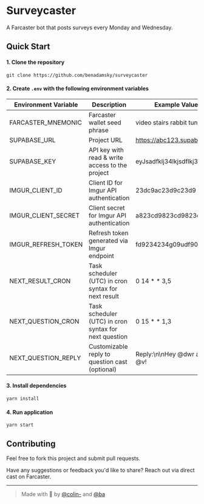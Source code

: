 # Surveycaster

A Farcaster bot that posts surveys every Monday and Wednesday.

## Quick Start

#### 1. Clone the repository

```commandline
git clone https://github.com/benadamsky/surveycaster
```

#### 2. Create `.env` with the following environment variables

| Environment Variable | Description                                           | Example Value               |
| -------------------- | ----------------------------------------------------- | --------------------------- |
| FARCASTER_MNEMONIC   | Farcaster wallet seed phrase                          | video stairs rabbit tuna... |
| SUPABASE_URL         | Project URL                                           | https://abc123.supabase.co  |
| SUPABASE_KEY         | API key with read & write access to the project       | eyJsadfklj34lkjsdflkj324    |
| IMGUR_CLIENT_ID      | Client ID for Imgur API authentication                | 23dc9ac23d9c23d9            |
| IMGUR_CLIENT_SECRET  | Client secret for Imgur API authentication            | a823cd9823cd9823cd          |
| IMGUR_REFRESH_TOKEN  | Refresh token generated via Imgur endpoint            | fd9234234g09udf9023         |
| NEXT_RESULT_CRON     | Task scheduler (UTC) in cron syntax for next result   | 0 14 * * 3,5                |
| NEXT_QUESTION_CRON   | Task scheduler (UTC) in cron syntax for next question | 0 15 * * 1,3                |
| NEXT_QUESTION_REPLY  | Customizable reply to question cast (optional)        | Reply:\n\nHey @dwr and @v!  |

#### 3. Install dependencies

```commandline
yarn install
```

#### 4. Run application

```commandline
yarn start
```

## Contributing

Feel free to fork this project and submit pull requests.

Have any suggestions or feedback you'd like to share? Reach out via direct cast on Farcaster.

---

> Made with 💜 by [@colin-](https://warpcast.com/colin-) and [@ba](https://warpcast.com/ba)
